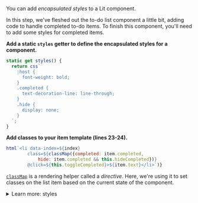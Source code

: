 You can add _encapsulated styles_ to a Lit component.

In this step, we've fleshed out the to-do list component a little bit, adding code to handle completed to-do items. To finish this component, you'll need to add some styles for completed items.

**Add a static `styles` getter to define the encapsulated styles for a component.**

```js
static get styles() {
  return css`
    :host {
      font-weight: bold;
    }
    .completed {
      text-decoration-line: line-through;
    }
    .hide {
      display: none;
    }
  `;
}
```

**Add classes to your item template (lines 23-24).**

```js
html`<li data-index=${index}
        class=${classMap({completed: item.completed,
            hide: item.completed && this.hideCompleted})}
        @click=${this.toggleCompleted}>${item.text}</li>`)}
```

[`classMap`](/docs/templates/directives/#classmap) is a rendering helper called a *directive*. Here, we're using it to set classes on the list item based on the current state of the component.

<details>
<summary>Learn more: styles</summary>

Styles defined in the static `styles` getter are scoped to the component using shadow DOM. The special `:host` selector lets you style the component itself.

For more information, see [Styles](/docs/components/styles/) and [Working with shadow DOM](/docs/components/shadow-dom/).

</details>

